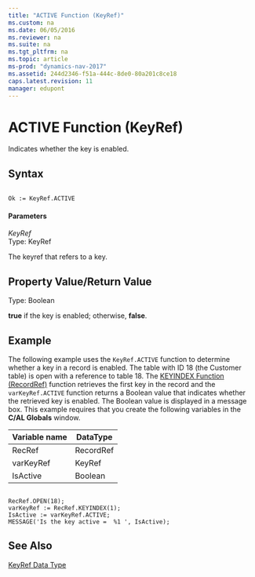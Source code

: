 ```yaml
---
title: "ACTIVE Function (KeyRef)"
ms.custom: na
ms.date: 06/05/2016
ms.reviewer: na
ms.suite: na
ms.tgt_pltfrm: na
ms.topic: article
ms-prod: "dynamics-nav-2017"
ms.assetid: 244d2346-f51a-444c-8de0-80a201c8ce18
caps.latest.revision: 11
manager: edupont
---
```

# ACTIVE Function (KeyRef)
Indicates whether the key is enabled.  
  
## Syntax  
  
```  
  
Ok := KeyRef.ACTIVE  
```  
  
#### Parameters  
 *KeyRef*  
 Type: KeyRef  
  
 The keyref that refers to a key.  
  
## Property Value/Return Value  
 Type: Boolean  
  
 **true** if the key is enabled; otherwise, **false**.  
  
## Example  
 The following example uses the `KeyRef.ACTIVE` function to determine whether a key in a record is enabled. The table with ID 18 \(the Customer table\) is open with a reference to table 18. The [KEYINDEX Function \(RecordRef\)](KEYINDEX-Function--RecordRef-.md) function retrieves the first key in the record and the `varKeyRef.ACTIVE` function returns a Boolean value that indicates whether the retrieved key is enabled. The Boolean value is displayed in a message box. This example requires that you create the following variables in the **C\/AL Globals** window.  
  
|Variable name|DataType|  
|-------------------|--------------|  
|RecRef|RecordRef|  
|varKeyRef|KeyRef|  
|IsActive|Boolean|  
  
```  
  
RecRef.OPEN(18);  
varKeyRef := RecRef.KEYINDEX(1);  
IsActive := varKeyRef.ACTIVE;  
MESSAGE('Is the key active =  %1 ', IsActive);  
```  
  
## See Also  
 [KeyRef Data Type](KeyRef-Data-Type.md)
